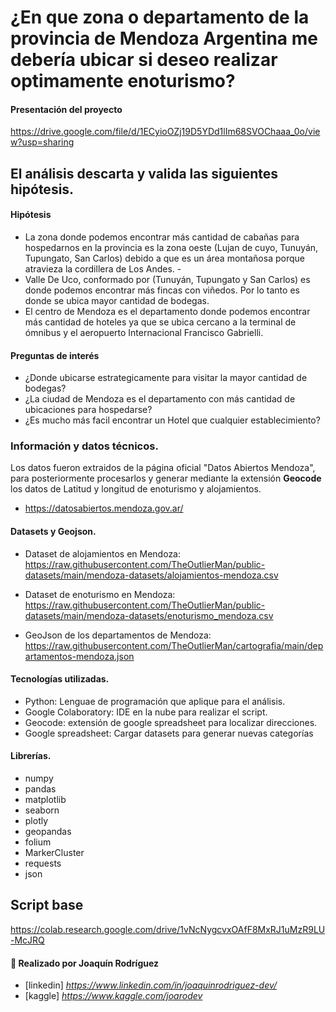 # ¿En que zona o departamento de la provincia de Mendoza Argentina me debería ubicar si deseo realizar optimamente enoturismo?

#### Presentación del proyecto

https://drive.google.com/file/d/1ECyioOZj19D5YDd1lIm68SVOChaaa_0o/view?usp=sharing
## El análisis descarta y valida las siguientes hipótesis.

#### Hipótesis

* La zona donde podemos encontrar más cantidad de cabañas para hospedarnos en la provincia es la zona oeste (Lujan de cuyo, Tunuyán, Tupungato, San Carlos) debido a que es un área montañosa porque atravieza la cordillera de Los Andes. -
* Valle De Uco, conformado por (Tunuyán, Tupungato y San Carlos) es donde podemos encontrar más fincas con viñedos. Por lo tanto es donde se ubica mayor cantidad de bodegas.
* El centro de Mendoza es el departamento donde podemos encontrar más cantidad de hoteles ya que se ubica cercano a la terminal de ómnibus y el aeropuerto Internacional Francisco Gabrielli.
#### Preguntas de interés

* ¿Donde ubicarse estrategicamente para visitar la mayor cantidad de bodegas?
* ¿La ciudad de Mendoza es el departamento con más cantidad de ubicaciones para hospedarse?
* ¿Es mucho más facil encontrar un Hotel que cualquier establecimiento?
### Información y datos técnicos.

Los datos fueron extraidos de la página oficial "Datos Abiertos Mendoza", para posteriormente procesarlos y generar mediante la extensión **Geocode** los datos de Latitud y longitud de enoturismo y alojamientos.

* https://datosabiertos.mendoza.gov.ar/

#### Datasets y Geojson.

* Dataset de alojamientos en Mendoza: https://raw.githubusercontent.com/TheOutlierMan/public-datasets/main/mendoza-datasets/alojamientos-mendoza.csv

* Dataset de enoturismo en Mendoza: https://raw.githubusercontent.com/TheOutlierMan/public-datasets/main/mendoza-datasets/enoturismo_mendoza.csv

* GeoJson de los departamentos de Mendoza: https://raw.githubusercontent.com/TheOutlierMan/cartografia/main/departamentos-mendoza.json

#### Tecnologías utilizadas.

* Python: Lenguae de programación que aplique para el análisis.
* Google Colaboratory: IDE en la nube para realizar el script.
* Geocode: extensión de google spreadsheet para localizar direcciones.
* Google spreadsheet: Cargar datasets para generar nuevas categorías

#### Librerías.
* numpy 
* pandas 
* matplotlib
* seaborn 
* plotly
* geopandas
* folium
* MarkerCluster
* requests
* json

## Script base

https://colab.research.google.com/drive/1vNcNygcvxOAfF8MxRJ1uMzR9LU-McJRQ


#### 🚀 Realizado por Joaquín Rodríguez

* [linkedin] *https://www.linkedin.com/in/joaquinrodriguez-dev/*
* [kaggle] *https://www.kaggle.com/joarodev*
